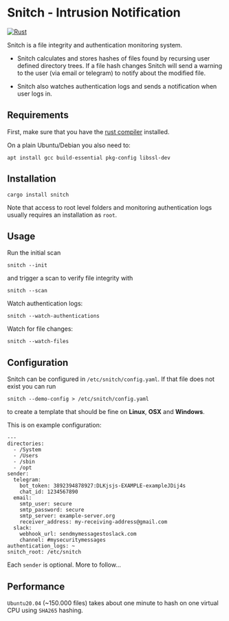 Snitch - Intrusion Notification
===============================

[![Rust](https://github.com/HerrMuellerluedenscheid/snitch/actions/workflows/rust.yml/badge.svg)](https://github.com/HerrMuellerluedenscheid/snitch/actions/workflows/rust.yml)

Snitch is a file integrity and authentication monitoring system.

 * Snitch calculates and stores hashes of files found by recursing user defined directory trees. If a file hash changes Snitch will send a warning to the user (via email or telegram) to notify about the modified file.

 * Snitch also watches authentication logs and sends a notification when user logs in.

Requirements
------------

First, make sure that you have the [rust compiler](https://www.rust-lang.org/tools/install) installed.

On a plain Ubuntu/Debian you also need to:

```
apt install gcc build-essential pkg-config libssl-dev
```

Installation
------------

```
cargo install snitch
```

Note that access to root level folders and monitoring authentication logs usually requires an installation as `root`.

Usage
-----

Run the initial scan
```
snitch --init
```

and trigger a scan to verify file integrity with
```
snitch --scan
```

Watch authentication logs:
```
snitch --watch-authentications
```

Watch for file changes:
```
snitch --watch-files
```

Configuration
-------------

Snitch can be configured in `/etc/snitch/config.yaml`. If that file does not exist you can run

```
snitch --demo-config > /etc/snitch/config.yaml
```
to create a template that should be fine on **Linux**, **OSX** and **Windows**.

This is on example configuration:

```
---
directories:
  - /System
  - /Users
  - /sbin
  - /opt
sender:
  telegram:
    bot_token: 3892394878927:DLKjsjs-EXAMPLE-exampleJDij4s
    chat_id: 1234567890
  email:
    smtp_user: secure
    smtp_password: secure
    smtp_server: example-server.org
    receiver_address: my-receiving-address@gmail.com
  slack:
    webhook_url: sendmymessagestoslack.com
    channel: #mysecuritymessages
authentication_logs: ~
snitch_root: /etc/snitch
```

Each `sender` is optional. More to follow... 

Performance
-----------

`Ubuntu20.04` (~150.000 files) takes about one minute to hash on one virtual CPU using `SHA265` hashing.
